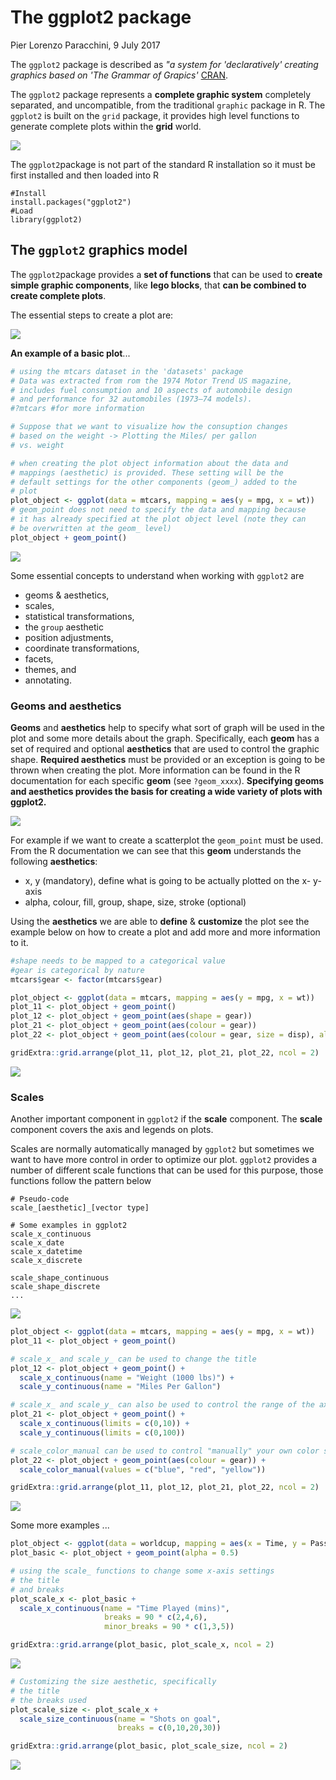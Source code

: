 # The ggplot2 package
Pier Lorenzo Paracchini, 9 July 2017  



The `ggplot2` package is described as _"a system for 'declaratively' creating graphics based on 'The Grammar of Grapics'_ [CRAN](https://cran.r-project.org/web/packages/ggplot2/index.html). 

The `ggplot2` package represents a __complete graphic system__ completely separated, and uncompatible, from the traditional `graphic` package in R. The `ggplot2` is built on the `grid` package, it provides high level functions to generate complete plots within the __grid__ world.

![](buildingDataVisualizationTools_part_02_files/figure-html/ggplot2_graphics.png)<!-- -->

The `ggplot2`package is not part of the standard R installation so it must be first installed and then loaded into R

```
#Install
install.packages("ggplot2")
#Load
library(ggplot2)
```

## The `ggplot2` graphics model

The `ggplot2`package provides a __set of functions__ that can be used to __create simple graphic components__, like __lego blocks__, that __can be combined to create complete plots__.

The essential steps to create a plot are:

![](buildingDataVisualizationTools_part_02_files/figure-html/ggplot2_basic_plot.png)<!-- -->

__An example of a basic plot__...


```r
# using the mtcars dataset in the 'datasets' package
# Data was extracted from rom the 1974 Motor Trend US magazine, 
# includes fuel consumption and 10 aspects of automobile design 
# and performance for 32 automobiles (1973–74 models).
#?mtcars #for more information

# Suppose that we want to visualize how the consuption changes 
# based on the weight -> Plotting the Miles/ per gallon 
# vs. weight

# when creating the plot object information about the data and 
# mappings (aesthetic) is provided. These setting will be the
# default settings for the other components (geom_) added to the
# plot
plot_object <- ggplot(data = mtcars, mapping = aes(y = mpg, x = wt))
# geom_point does not need to specify the data and mapping because
# it has already specified at the plot object level (note they can
# be overwritten at the geom_ level)
plot_object + geom_point()
```

![](buildingDataVisualizationTools_part_02_files/figure-html/basicExample-1.png)<!-- -->

Some essential concepts to understand when working with `ggplot2` are

* geoms & aesthetics,
* scales,
* statistical transformations,
* the `group` aesthetic
* position adjustments,
* coordinate transformations,
* facets,
* themes, and
* annotating.

### Geoms and aesthetics

__Geoms__ and __aesthetics__ help to specify what sort of graph will be used in the plot and some more details about the graph. Specifically, each __geom__ has a set of required and optional __aesthetics__ that are used to control the graphic shape. __Required aesthetics__ must be provided or an exception is going to be thrown when creating the plot. More information can be found in the R documentation for each specific __geom__  (see `?geom_xxxx`). __Specifying geoms and aesthetics provides the basis for creating a wide variety of plots with ggplot2.__

![](buildingDataVisualizationTools_part_02_files/figure-html/ggplot2_aesthetics.png)<!-- -->

For example if we want to create a scatterplot the `geom_point` must be used. From the R documentation we can see that this __geom__ understands the following __aesthetics__:

* x, y (mandatory), define what is going to be actually plotted on the x- y- axis
* alpha, colour, fill, group, shape, size, stroke (optional)

Using the __aesthetics__ we are able to __define__ & __customize__ the plot see the example below on how to create a plot and add more and more information to it.


```r
#shape needs to be mapped to a categorical value
#gear is categorical by nature
mtcars$gear <- factor(mtcars$gear)

plot_object <- ggplot(data = mtcars, mapping = aes(y = mpg, x = wt))
plot_11 <- plot_object + geom_point()
plot_12 <- plot_object + geom_point(aes(shape = gear))
plot_21 <- plot_object + geom_point(aes(colour = gear))
plot_22 <- plot_object + geom_point(aes(colour = gear, size = disp), alpha = 0.5)

gridExtra::grid.arrange(plot_11, plot_12, plot_21, plot_22, ncol = 2)
```

![](buildingDataVisualizationTools_part_02_files/figure-html/basicGeomAesthetics-1.png)<!-- -->

### Scales

Another important component in `ggplot2` if the __scale__ component. The __scale__ component covers the axis and legends on plots.

Scales are normally automatically managed by `ggplot2` but sometimes we want to have more control in order to optimize our plot. `ggplot2` provides a number of different scale functions that can be used for this purpose, those functions follow the pattern below

```
# Pseudo-code
scale_[aesthetic]_[vector type]

# Some examples in ggplot2
scale_x_continuous
scale_x_date
scale_x_datetime
scale_x_discrete

scale_shape_continuous
scale_shape_discrete
...
```

![](buildingDataVisualizationTools_part_02_files/figure-html/ggplot2_scales.png)<!-- -->


```r
plot_object <- ggplot(data = mtcars, mapping = aes(y = mpg, x = wt))
plot_11 <- plot_object + geom_point()

# scale_x_ and scale_y_ can be used to change the title
plot_12 <- plot_object + geom_point() +
  scale_x_continuous(name = "Weight (1000 lbs)") +
  scale_y_continuous(name = "Miles Per Gallon")

# scale_x_ and scale_y_ can also be used to control the range of the axis
plot_21 <- plot_object + geom_point() +
  scale_x_continuous(limits = c(0,10)) + 
  scale_y_continuous(limits = c(0,100))

# scale_color_manual can be used to control "manually" your own color sets
plot_22 <- plot_object + geom_point(aes(colour = gear)) +
  scale_color_manual(values = c("blue", "red", "yellow"))

gridExtra::grid.arrange(plot_11, plot_12, plot_21, plot_22, ncol = 2)
```

![](buildingDataVisualizationTools_part_02_files/figure-html/basicScales-1.png)<!-- -->

Some more examples ...


```r
plot_object <- ggplot(data = worldcup, mapping = aes(x = Time, y = Passes, color = Position, size = Shots))
plot_basic <- plot_object + geom_point(alpha = 0.5)

# using the scale_ functions to change some x-axis settings
# the title
# and breaks
plot_scale_x <- plot_basic +
  scale_x_continuous(name = "Time Played (mins)",
                     breaks = 90 * c(2,4,6),
                     minor_breaks = 90 * c(1,3,5))

gridExtra::grid.arrange(plot_basic, plot_scale_x, ncol = 2)
```

![](buildingDataVisualizationTools_part_02_files/figure-html/scaleExample1-1.png)<!-- -->


```r
# Customizing the size aesthetic, specifically
# the title
# the breaks used
plot_scale_size <- plot_scale_x +
  scale_size_continuous(name = "Shots on goal",
                        breaks = c(0,10,20,30))

gridExtra::grid.arrange(plot_basic, plot_scale_size, ncol = 2)
```

![](buildingDataVisualizationTools_part_02_files/figure-html/scaleExample2-1.png)<!-- -->







